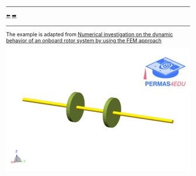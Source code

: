 ***
[⬅️](../028/README.md "Previous example")
[➡️](../030/README.md "Next example")
***

The example is adapted from [Numerical investigation on the dynamic behavior of an onboard rotor system by using the FEM approach](https://doi.org/10.1007/s40430-016-0640-5)

![Rotor model](rotor_01.png)
